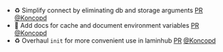 - ♻️ Simplify connect by eliminating db and storage arguments [PR](https://github.com/laminlabs/lamindb-setup/pull/865) [@Koncopd](https://github.com/Koncopd)
- 📝 Add docs for cache and document environment variables [PR](https://github.com/laminlabs/lamindb/pull/1964) [@Koncopd](https://github.com/Koncopd)
- ♻️ Overhaul `init` for more convenient use in laminhub [PR](https://github.com/laminlabs/lamindb-setup/pull/857) [@Koncopd](https://github.com/Koncopd)
